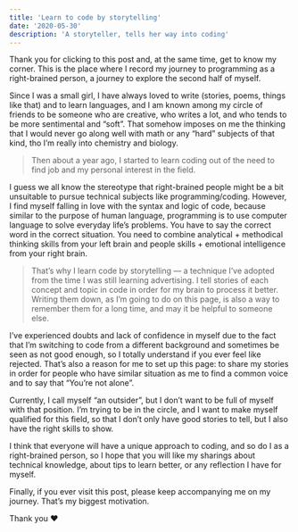 ```yaml
---
title: 'Learn to code by storytelling'
date: '2020-05-30'
description: 'A storyteller, tells her way into coding'
---
```


Thank you for clicking to this post and, at the same time, get to know my corner. This is the place where I record my journey to programming as a right-brained person, a journey to explore the second half of myself.

Since I was a small girl, I have always loved to write (stories, poems, things like that) and to learn languages, and I am known among my circle of friends to be someone who are creative, who writes a lot, and who tends to be more sentimental and “soft”. That somehow imposes on me the thinking that I would never go along well with math or any “hard” subjects of that kind, tho I’m really into chemistry and biology.

> Then about a year ago, I started to learn coding out of the need to find job and my personal interest in the field.

I guess we all know the stereotype that right-brained people might be a bit unsuitable to pursue technical subjects like programming/coding. However, I find myself falling in love with the syntax and logic of code, because similar to the purpose of human language, programming is to use computer language to solve everyday life’s problems. You have to say the correct word in the correct situation. You need to combine analytical + methodical thinking skills from your left brain and people skills + emotional intelligence from your right brain.

> That’s why I learn code by storytelling — a technique I’ve adopted from the time I was still learning advertising. I tell stories of each concept and topic in code in order for my brain to process it better. Writing them down, as I’m going to do on this page, is also a way to remember them for a long time, and may it be helpful to someone else.

I’ve experienced doubts and lack of confidence in myself due to the fact that I’m switching to code from a different background and sometimes be seen as not good enough, so I totally understand if you ever feel like rejected. That’s also a reason for me to set up this page: to share my stories in order for people who have similar situation as me to find a common voice and to say that “You’re not alone”.

Currently, I call myself “an outsider”, but I don’t want to be full of myself with that position. I’m trying to be in the circle, and I want to make myself qualified for this field, so that I don’t only have good stories to tell, but I also have the right skills to show.

I think that everyone will have a unique approach to coding, and so do I as a right-brained person, so I hope that you will like my sharings about technical knowledge, about tips to learn better, or any reflection I have for myself.

Finally, if you ever visit this post, please keep accompanying me on my journey. That’s my biggest motivation.

Thank you ❤
